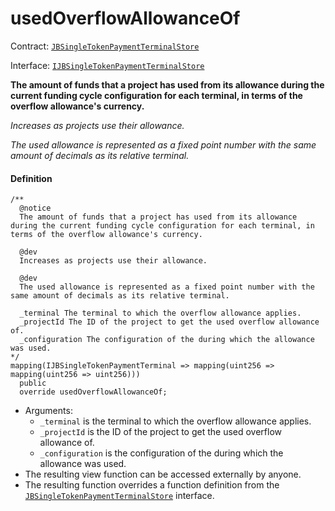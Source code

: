 # usedOverflowAllowanceOf

Contract: [`JBSingleTokenPaymentTerminalStore`](/docs/dev/v2/contracts/jbsingletokenpaymentterminalstore/README.md)​‌

Interface: [`IJBSingleTokenPaymentTerminalStore`](/docs/dev/v2/interfaces/ijbsingletokenpaymentterminalstore.md)

**The amount of funds that a project has used from its allowance during the current funding cycle configuration for each terminal, in terms of the overflow allowance's currency.**

_Increases as projects use their allowance._

_The used allowance is represented as a fixed point number with the same amount of decimals as its relative terminal._

#### Definition

```
/**
  @notice
  The amount of funds that a project has used from its allowance during the current funding cycle configuration for each terminal, in terms of the overflow allowance's currency.

  @dev
  Increases as projects use their allowance.

  @dev
  The used allowance is represented as a fixed point number with the same amount of decimals as its relative terminal.

  _terminal The terminal to which the overflow allowance applies.
  _projectId The ID of the project to get the used overflow allowance of.
  _configuration The configuration of the during which the allowance was used.
*/
mapping(IJBSingleTokenPaymentTerminal => mapping(uint256 => mapping(uint256 => uint256)))
  public
  override usedOverflowAllowanceOf;
```

* Arguments:
  * `_terminal` is the terminal to which the overflow allowance applies.
  * `_projectId` is the ID of the project to get the used overflow allowance of.
  * `_configuration` is the configuration of the during which the allowance was used.
* The resulting view function can be accessed externally by anyone.
* The resulting function overrides a function definition from the [`JBSingleTokenPaymentTerminalStore`](/docs/dev/v2/interfaces/ijbsingletokenpaymentterminalstore.md) interface.

